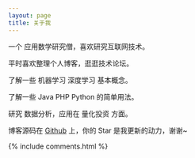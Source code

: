 ```yaml
---
layout: page
title: 关于我 
---
```


一个 应用数学研究僧，喜欢研究互联网技术。
<p>
平时喜欢整理个人博客，逛逛技术论坛。
<p>
了解一些 机器学习 深度学习 基本概念。
<p>
了解一些 Java PHP Python 的简单用法。
<p>
研究 数据分析，应用在 量化投资 方面。
<p>

<!--<h3> 博客来源 </h3>  

<p>

是的，这个博客开源的，欢迎大家使用我的模板。

<p>

如果你想搭建一个跟我一样的博客，可以看我的 
<a href="/2017/04/jekyll+github_for_windows/"> Jekyll 搭建个人博客 </a>
教程

<p>-->


博客源码在 <a target="_blank" href='https://github.com/ZhouDingning/ZhouDingning.github.io/'>Github</a> 上，你的 Star 是我更新的动力，谢谢~

{% include comments.html %}



